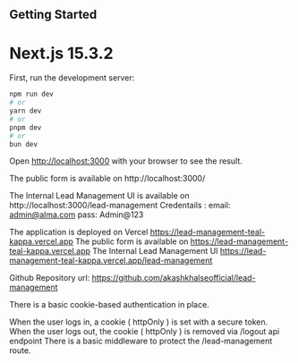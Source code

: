 ## Getting Started

# Next.js 15.3.2

First, run the development server:

```bash
npm run dev
# or
yarn dev
# or
pnpm dev
# or
bun dev
```

Open [http://localhost:3000](http://localhost:3000) with your browser to see the result.

The public form is available on http://localhost:3000/

The Internal Lead Management UI is available on http://localhost:3000/lead-management
Credentails : email: admin@alma.com pass: Admin@123

The application is deployed on Vercel https://lead-management-teal-kappa.vercel.app
The public form is available on https://lead-management-teal-kappa.vercel.app
The Internal Lead Management UI https://lead-management-teal-kappa.vercel.app/lead-management

Github Repository url: https://github.com/akashkhalseofficial/lead-management


There is a basic cookie-based authentication in place.

When the user logs in, a cookie ( httpOnly ) is set with a secure token.
When the user logs out, the cookie ( httpOnly ) is removed via /logout api endpoint
There is a basic middleware to protect the /lead-management route.